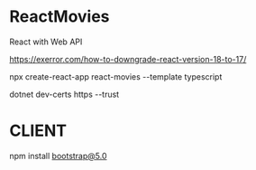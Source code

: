 # ReactMovies
React with Web API

https://exerror.com/how-to-downgrade-react-version-18-to-17/


npx create-react-app react-movies --template typescript

dotnet dev-certs https --trust




# CLIENT
npm install bootstrap@5.0